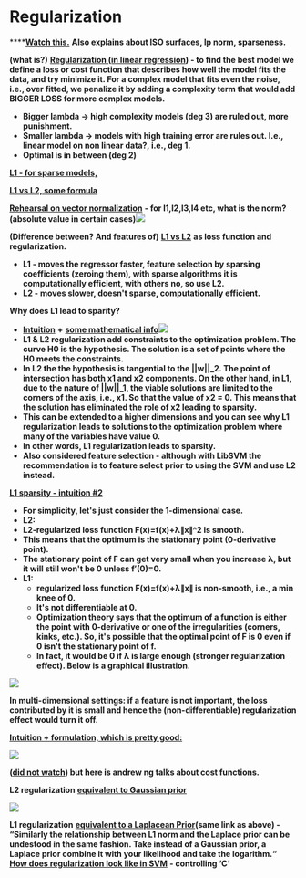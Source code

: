 # Regularization

\*\*\*\*[**Watch this.**](https://www.youtube.com/watch?v=sO4ZirJh9ds) **Also explains about ISO surfaces, lp norm, sparseness.**

**\(what is?\)** [**Regularization \(in linear regression**](https://datanice.github.io/machine-learning-101-what-is-regularization-interactive.html)**\) - to find the best model we define a loss or cost function that describes how well the model fits the data, and try minimize it. For a complex model that fits even the noise, i.e., over fitted, we penalize it by adding a complexity term that would add BIGGER LOSS for more complex models.**

* **Bigger lambda -&gt; high complexity models \(deg 3\) are ruled out, more punishment.**
* **Smaller lambda -&gt; models with high training error are rules out. I.e.,  linear model on non linear data?, i.e., deg 1.**
* **Optimal is in between \(deg 2\)**

[**L1 - for sparse models,** ](https://stats.stackexchange.com/questions/45643/why-l1-norm-for-sparse-models)

[**L1 vs L2, some formula**](https://towardsdatascience.com/l1-and-l2-regularization-methods-ce25e7fc831c)

[**Rehearsal on vector normalization**](http://mathworld.wolfram.com/VectorNorm.html) **- for l1,l2,l3,l4 etc, what is the norm? \(absolute value in certain cases\)**![](https://lh4.googleusercontent.com/5hTo0rvgBumQGTtucuYoXqXdL3Le2hDfKmqy6JfLwzWXFGn-SjWXcT34vc04uM6SJAuixyRkxPIUr3Fyv-3CrJ1SdqWjGll_hvy3p9rMjY-ZT0bV07Y2fvzBNgCG1-xbhlLdOxaJ)

**\(Difference between? And features of\)** [**L1 vs L2**](http://www.chioka.in/differences-between-l1-and-l2-as-loss-function-and-regularization/) **as loss function and regularization.**

* **L1 - moves the regressor faster, feature selection by sparsing coefficients \(zeroing them\), with sparse algorithms it is computationally efficient, with others no, so use L2.**
* **L2 - moves slower, doesn't sparse, computationally efficient.**

**Why does L1 lead to sparity?**

* [**Intuition**](https://www.quora.com/Why-is-L1-regularization-supposed-to-lead-to-sparsity-than-L2) **+** [**some mathematical info**](https://www.quora.com/What-is-the-difference-between-L1-and-L2-regularization)![](https://lh6.googleusercontent.com/WOFPU50nTvEN0O6HdQZ8ZEyJQ3lAETvDEF_gyPWkauv7OG13X31ac51_iSTVHvejv34i4DVhQ67W2NgGh5i9Z90iZ3ojhtoLJVWVqo2nmPPb6Rla_eb21CoAI7uT-bjBvaWTYZ3J)
* **L1 & L2 regularization add constraints to the optimization problem. The curve H0 is the hypothesis. The solution is a set of points where the H0 meets the constraints.** 
* **In L2 the the hypothesis is tangential to the \|\|w\|\|\_2. The point of intersection has both x1 and x2 components. On the other hand, in L1, due to the nature of \|\|w\|\|\_1, the viable solutions are limited to the corners of the axis, i.e.,  x1. So that the value of x2 = 0. This means that the solution has eliminated the role of x2 leading to sparsity.** 
* **This can be extended to a higher dimensions and you can see why L1 regularization leads to solutions to the optimization problem where many of the variables have value 0.**  
* **In other words, L1 regularization leads to sparsity.**
* **Also considered feature selection - although with LibSVM the recommendation is to feature select prior to using the SVM and use L2 instead.**

[**L1 sparsity - intuition \#2**](https://www.quora.com/What-is-the-difference-between-L1-and-L2-regularization)

* **For simplicity, let's just consider the 1-dimensional case.**
* **L2:**
* **L2-regularized loss function F\(x\)=f\(x\)+λ∥x∥^2 is smooth.** 
* **This means that the optimum is the stationary point \(0-derivative point\).** 
* **The stationary point of F can get very small when you increase λ, but it will still won't be 0 unless f′\(0\)=0.**
* **L1:**
  * **regularized loss function F\(x\)=f\(x\)+λ∥x∥ is non-smooth, i.e., a min knee of 0.**
  * **It's not differentiable at 0.** 
  * **Optimization theory says that the optimum of a function is either the point with 0-derivative or one of the irregularities \(corners, kinks, etc.\). So, it's possible that the optimal point of F is 0 even if 0 isn't the stationary point of f.**
  * **In fact, it would be 0 if λ is large enough \(stronger regularization effect\). Below is a graphical illustration.**

![](https://lh4.googleusercontent.com/stbOxAhMUFmtwSCdHHFFRdw-A3ngyZzVZHmEvezUHb5dkQrF4KQVs27I3euth9gUng3nkx4g7H2Gn2cx7_R0lzO-14sGhr9Yz8OiLYZ1gRoWIV8b5tl3pVI7z9uvRMI6IXhEpn9k)

**In multi-dimensional settings: if a feature is not important, the loss contributed by it is small and hence the \(non-differentiable\) regularization effect would turn it off.**

[**Intuition + formulation, which is pretty good:**](https://stats.stackexchange.com/questions/45643/why-l1-norm-for-sparse-models)

![](https://lh5.googleusercontent.com/BJ_dZzNlDQLh23d5OvjEJV-IYcBRjw57fZbWcuxO9bmpxpXIV1kKrZ3rIR4b_eKU4dx7tiFFCCd-VD2KYEcG9Yj5PqvpLzcUcj163WfrtaiC5b6JmgoOtZbJCE7j8VyOQpcOiSPc)

**\(**[**did not watch**](https://www.coursera.org/learn/machine-learning/lecture/db3jS/model-representation)**\) but here is andrew ng talks about cost functions.**

**L2 regularization** [**equivalent to Gaussian prior**](https://stats.stackexchange.com/questions/163388/l2-regularization-is-equivalent-to-gaussian-prior)

![](https://lh6.googleusercontent.com/IKbhIIL-8B_VML7_gaPwgW70A9suIWqR2iELzjKTD_ABm9vruQUc5RSs83vYK8ujWb-q16gL2W4hzMT3f9FBCTsQQxH2_U-r24zXIva3FnllHjYc-VfA1qQEMyUu76ncSrI8ovri)

**L1 regularization** [**equivalent to a Laplacean Prior**](https://stats.stackexchange.com/questions/163388/l2-regularization-is-equivalent-to-gaussian-prior)**\(same link as above\) - “Similarly the relationship between L1 norm and the Laplace prior can be undestood in the same fashion. Take instead of a Gaussian prior, a Laplace prior combine it with your likelihood and take the logarithm.“**  
[**How does regularization look like in SVM**](https://datascience.stackexchange.com/questions/4943/intuition-for-the-regularization-parameter-in-svm) **- controlling ‘C’**

